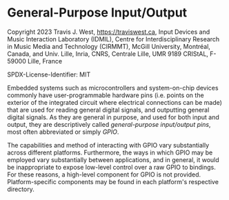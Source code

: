 # General-Purpose Input/Output

Copyright 2023 Travis J. West, https://traviswest.ca, Input Devices and Music Interaction Laboratory
(IDMIL), Centre for Interdisciplinary Research in Music Media and Technology
(CIRMMT), McGill University, Montréal, Canada, and Univ. Lille, Inria, CNRS,
Centrale Lille, UMR 9189 CRIStAL, F-59000 Lille, France

SPDX-License-Identifier: MIT

Embedded systems such as microcontrollers and system-on-chip devices commonly
have user-programmable hardware pins (i.e. points on the exterior of the
integrated circuit where electrical connections can be made) that are used for
reading general digital signals, and outputting general digital signals. As
they are general in purpose, and used for both input and output, they are
descriptively called *general-purpose input/output pins*, most often
abbreviated or simply *GPIO*.

The capabilities and method of interacting with GPIO vary substantially across
different platforms. Furthermore, the ways in which GPIO may be employed vary
substantially between applications, and in general, it would be inappropriate
to expose low-level control over a raw GPIO to bindings. For these reasons, a
high-level component for GPIO is not provided. Platform-specific components may
be found in each platform's respective directory.
